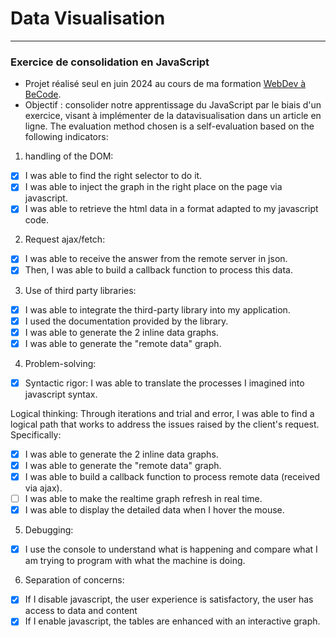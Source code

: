 # Data Visualisation
___
### Exercice de consolidation en JavaScript
- Projet réalisé seul en juin 2024 au cours de ma formation [WebDev à BeCode](https://becode.org/).
- Objectif : consolider notre apprentissage du JavaScript par le biais d'un exercice, visant à implémenter de la datavisualisation dans un article en ligne. 
The evaluation method chosen is a self-evaluation based on the following indicators:

1. handling of the DOM:
 - [x] I was able to find the right selector to do it.
 - [x] I was able to inject the graph in the right place on the page via javascript.
 - [x] I was able to retrieve the html data in a format adapted to my javascript code.
2. Request ajax/fetch:
 - [x] I was able to receive the answer from the remote server in json.
 - [x] Then, I was able to build a callback function to process this data.
3. Use of third party libraries:
 - [x] I was able to integrate the third-party library into my application.
 - [x] I used the documentation provided by the library.
 - [x] I was able to generate the 2 inline data graphs.
 - [x] I was able to generate the "remote data" graph.
4. Problem-solving:
 - [x] Syntactic rigor: I was able to translate the processes I imagined into javascript syntax.

Logical thinking: Through iterations and trial and error, I was able to find a logical path that works to address the issues raised by the client's request. Specifically:
 - [x] I was able to generate the 2 inline data graphs.
 - [x] I was able to generate the "remote data" graph.
 - [x] I was able to build a callback function to process remote data (received via ajax).
 - [ ] I was able to make the realtime graph refresh in real time.
 - [x] I was able to display the detailed data when I hover the mouse.
5. Debugging:
 - [x] I use the console to understand what is happening and compare what I am trying to program with what the machine is doing.
6. Separation of concerns:
 - [x] If I disable javascript, the user experience is satisfactory, the user has access to data and content
 - [x] If I enable javascript, the tables are enhanced with an interactive graph.
